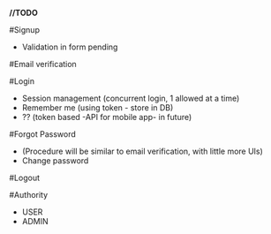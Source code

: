 **//TODO**

#Signup
- Validation in form pending

#Email verification

#Login

- Session management (concurrent login, 1 allowed at a time)
- Remember me (using token - store in DB)
- ?? (token based -API for mobile app- in future)

#Forgot Password

- (Procedure will be similar to email verification, with little more UIs)
- Change password

#Logout


#Authority
- USER
- ADMIN
